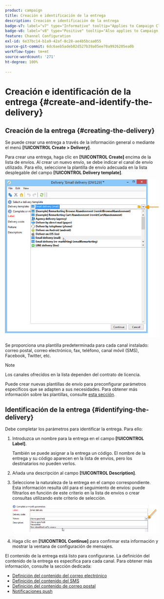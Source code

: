 ```yaml
---
product: campaign
title: Creación e identificación de la entrega
description: Creación e identificación de la entrega
badge-v7: label="v7" type="Informative" tooltip="Applies to Campaign Classic v7"
badge-v8: label="v8" type="Positive" tooltip="Also applies to Campaign v8"
feature: Channel Configuration
exl-id: 6e37bc14-b1a9-42af-8c28-ae4b5bcaa055
source-git-commit: 6dc6aeb5adeb82d527b39a05ee70a9926205ea0b
workflow-type: tm+mt
source-wordcount: '271'
ht-degree: 100%

---
```


# Creación e identificación de la entrega {#create-and-identify-the-delivery}



## Creación de la entrega {#creating-the-delivery}

Se puede crear una entrega a través de la información general o mediante el menú **[!UICONTROL Create > Delivery]**.


Para crear una entrega, haga clic en **[!UICONTROL Create]** encima de la lista de envíos. Al crear un nuevo envío, se debe indicar el canal de envío utilizado. Para ello, seleccione la plantilla de envío adecuada en la lista desplegable del campo **[!UICONTROL Delivery template]**.

![](assets/s_ncs_user_wizard_email01_1.png)

Se proporciona una plantilla predeterminada para cada canal instalado: correo postal, correo electrónico, fax, teléfono, canal móvil (SMS), Facebook, Twitter, etc.

>[!NOTE]
>
>Los canales ofrecidos en la lista dependen del contrato de licencia.

Puede crear nuevas plantillas de envío para preconfigurar parámetros específicos que se adapten a sus necesidades. Para obtener más información sobre las plantillas, consulte [esta sección](about-templates.md).

## Identificación de la entrega {#identifying-the-delivery}

Debe completar los parámetros para identificar la entrega. Para ello:

1. Introduzca un nombre para la entrega en el campo **[!UICONTROL Label]**.

   También se puede asignar a la entrega un código. El nombre de la entrega y su código aparecen en la lista de envíos, pero los destinatarios no pueden verlos.

1. Añada una descripción al campo **[!UICONTROL Description]**.
1. Seleccione la naturaleza de la entrega en el campo correspondiente. Esta información resulta útil para el seguimiento de envíos: puede filtrarlos en función de este criterio en la lista de envíos o crear consultas utilizando este criterio de selección.

   ![](assets/s_ncs_user_email_del_nature.png)

1. Haga clic en **[!UICONTROL Continue]** para confirmar esta información y mostrar la ventana de configuración de mensajes.

El contenido de la entrega está listo para configurarse. La definición del contenido de la entrega es específica para cada canal. Para obtener más información, consulte la sección dedicada:

* [Definición del contenido del correo electrónico](defining-the-email-content.md)
* [Definición del contenido del SMS](sms-create.md#defining-the-sms-content)
* [Definición del contenido de correo postal](defining-the-direct-mail-content.md)
* [Notificaciones push](about-mobile-app-channel.md)
